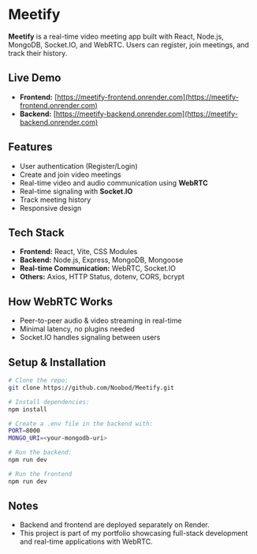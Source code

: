 # Meetify

**Meetify** is a real-time video meeting app built with React, Node.js, MongoDB, Socket.IO, and WebRTC. Users can register, join meetings, and track their history.

## Live Demo

- **Frontend:** [https://meetify-frontend.onrender.com](https://meetify-frontend.onrender.com)  
- **Backend:** [https://meetify-backend.onrender.com](https://meetify-backend.onrender.com)  

## Features

- User authentication (Register/Login)  
- Create and join video meetings  
- Real-time video and audio communication using **WebRTC**  
- Real-time signaling with **Socket.IO**  
- Track meeting history  
- Responsive design  

## Tech Stack

- **Frontend:** React, Vite, CSS Modules  
- **Backend:** Node.js, Express, MongoDB, Mongoose  
- **Real-time Communication:** WebRTC, Socket.IO  
- **Others:** Axios, HTTP Status, dotenv, CORS, bcrypt  

## How WebRTC Works
- Peer-to-peer audio & video streaming in real-time
- Minimal latency, no plugins needed
- Socket.IO handles signaling between users

## Setup & Installation

```bash
# Clone the repo:
git clone https://github.com/Noobod/Meetify.git

# Install dependencies:
npm install

# Create a .env file in the backend with:
PORT=8000
MONGO_URI=<your-mongodb-uri>

# Run the backend:
npm run dev

# Run the frontend
npm run dev
```

## Notes 
- Backend and frontend are deployed separately on Render.
- This project is part of my portfolio showcasing full-stack development and real-time applications with WebRTC.